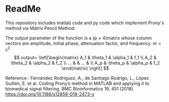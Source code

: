 # ReadMe
This repository includes matlab code and py code which implement Prony's method via Matrix Pencil Method.

The output parameter of the function is a (p × 4)matrix whose column vectors are amplitude, initial phase, attenuation factor, and frequency.
$m=c^2$
$$
output=
\left[\begin{matrix}
A_1 & \theta_1 & \alpha_1 & f_1 \\
A_2 & \theta_2 & \alpha_2 & f_2 \\
... & & ... & \\
A_p & \theta_p & \alpha_p & f_2
\end{matrix} \right]
$$

Reference :
Fernández Rodríguez, A., de Santiago Rodrigo, L., López Guillén, E. et al. Coding Prony’s method in MATLAB and applying it to biomedical signal filtering. BMC Bioinformatics 19, 451 (2018). https://doi.org/10.1186/s12859-018-2473-y
